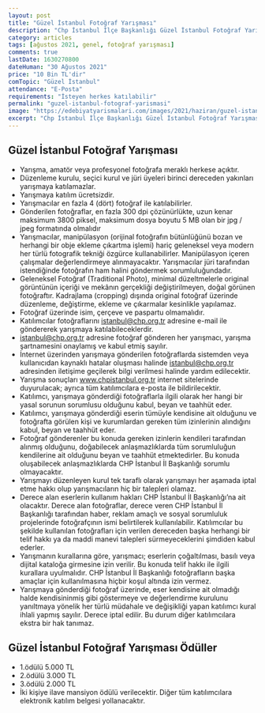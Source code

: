 ```yaml
---
layout: post
title: "Güzel İstanbul Fotoğraf Yarışması"
description: "Chp İstanbul İlçe Başkanlığı Güzel İstanbul Fotoğraf Yarışması düzenliyor."
category: articles
tags: [ağustos 2021, genel, fotoğraf yarışması]
comments: true
lastDate: 1630270800    
dateHuman: "30 Ağustos 2021"
price: "10 Bin TL'dir"
comTopic: "Güzel İstanbul"
attendance: "E-Posta"
requirements: "İsteyen herkes katılabilir"
permalink: "guzel-istanbul-fotograf-yarismasi"
image: "https://edebiyatyarismalari.com/images/2021/haziran/guzel-istanbul-fotograf-yarismasi.jpeg"
excerpt: "Chp İstanbul İlçe Başkanlığı Güzel İstanbul Fotoğraf Yarışması düzenliyor."
---
```


## Güzel İstanbul Fotoğraf Yarışması
- Yarışma, amatör veya profesyonel fotoğrafa meraklı herkese açıktır.
- Düzenleme kurulu, seçici kurul ve jüri üyeleri birinci dereceden yakınları yarışmaya katılamazlar.
- Yarışmaya katılım ücretsizdir.
- Yarışmacılar en fazla 4 (dört) fotoğraf ile katılabilirler.
- Gönderilen fotoğraflar, en fazla 300 dpi çözünürlükte, uzun kenar maksimum 3800 piksel, maksimum dosya boyutu 5 MB olan bir jpg / jpeg formatında olmalıdır
- Yarışmacılar, manipülasyon (orijinal fotoğrafın bütünlüğünü bozan ve herhangi bir obje ekleme çıkartma işlemi) hariç geleneksel veya modern her türlü fotografik tekniği özgürce kullanabilirler. Manipülasyon içeren çalışmalar değerlendirmeye alınmayacaktır. Yarışmacılar jüri tarafından istendiğinde fotoğrafın ham halini göndermek sorumluluğundadır.
- Geleneksel Fotoğraf (Traditional Photo), minimal düzeltmelerle original görüntünün içeriği ve mekânın gerçekliği değiştirilmeyen, doğal görünen fotoğraftır. Kadrajlama (cropping) dışında original fotoğraf üzerinde düzenleme, değiştirme, ekleme ve çıkarmalar kesinlikle yapılamaz.
- Fotoğraf üzerinde isim, çerçeve ve paspartu olmamalıdır.
- Katılımcılar fotoğraflarını istanbul@chp.org.tr adresine e-mail ile göndererek yarışmaya katılabileceklerdir.
- istanbul@chp.org.tr adresine fotoğraf gönderen her yarışmacı, yarışma şartnamesini onaylamış ve kabul etmiş sayılır.
- İnternet üzerinden yarışmaya gönderilen fotoğraflarda sistemden veya kullanıcıdan kaynaklı hatalar oluşması halinde istanbul@chp.org.tr adresinden iletişime geçilerek bilgi verilmesi halinde yardım edilecektir.
- Yarışma sonuçları www.chpistanbul.org.tr internet sitelerinde duyurulacak; ayrıca tüm katılımcılara e-posta ile bildirilecektir.
- Katılımcı, yarışmaya gönderdiği fotoğraflarla ilgili olarak her hangi bir yasal sorunun sorumlusu olduğunu kabul, beyan ve taahhüt eder.
- Katılımcı, yarışmaya gönderdiği eserin tümüyle kendisine ait olduğunu ve fotoğrafta görülen kişi ve kurumlardan gereken tüm izinlerinin alındığını kabul, beyan ve taahhüt eder.
- Fotoğraf gönderenler bu konuda gereken izinlerin kendileri tarafından alınmış olduğunu, doğabilecek anlaşmazlıklarda tüm sorumluluğun kendilerine ait olduğunu beyan ve taahhüt etmektedirler. Bu konuda oluşabilecek anlaşmazlıklarda CHP İstanbul İl Başkanlığı sorumlu olmayacaktır.
- Yarışmayı düzenleyen kurul tek taraflı olarak yarışmayı her aşamada iptal etme hakkı olup yarışmacıların hiç bir talepleri olamaz.
- Derece alan eserlerin kullanım hakları CHP İstanbul İl Başkanlığı’na ait olacaktır. Derece alan fotoğraflar, derece veren CHP İstanbul İl Başkanlığı tarafından haber, reklam amaçlı ve sosyal sorumluluk projelerinde fotoğrafçının ismi belirtilerek kullanılabilir. Katılımcılar bu şekilde kullanılan fotoğrafları için verilen dereceden başka herhangi bir telif hakkı ya da maddi manevi talepleri sürmeyeceklerini şimdiden kabul ederler.
- Yarışmanın kurallarına göre, yarışmacı; eserlerin çoğaltılması, basılı veya dijital kataloğa girmesine izin verilir. Bu konuda telif hakkı ile ilgili kurallara uyulmalıdır. CHP İstanbul İl Başkanlığı fotoğrafların başka amaçlar için kullanılmasına hiçbir koşul altında izin vermez.
- Yarışmaya gönderdiği fotoğraf üzerinde, eser kendisine ait olmadığı halde kendisininmiş gibi göstermeye ve değerlendirme kurulunu yanıltmaya yönelik her türlü müdahale ve değişikliği yapan katılımcı kural ihlali yapmış sayılır. Derece iptal edilir. Bu durum diğer katılımcılara ekstra bir hak tanımaz.

## Güzel İstanbul Fotoğraf Yarışması Ödüller
- 1.ödülü 5.000 TL
- 2.ödülü 3.000 TL
- 3.ödülü 2.000 TL
- İki kişiye ilave mansiyon ödülü verilecektir. Diğer tüm katılımcılara elektronik katılım belgesi yollanacaktır.
